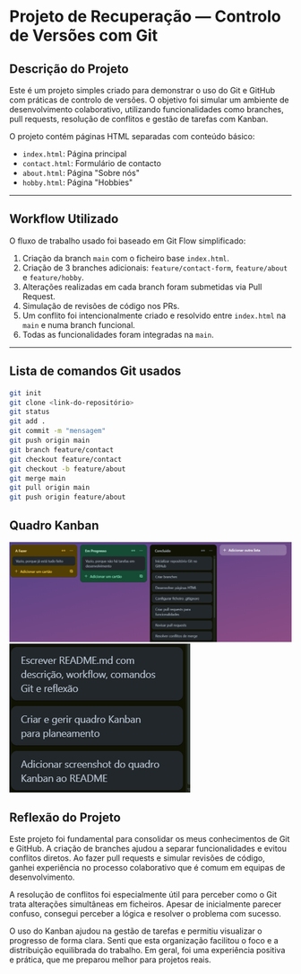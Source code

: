 # Projeto de Recuperação — Controlo de Versões com Git

## Descrição do Projeto

Este é um projeto simples criado para demonstrar o uso do Git e GitHub com práticas de controlo de versões. O objetivo foi simular um ambiente de desenvolvimento colaborativo, utilizando funcionalidades como branches, pull requests, resolução de conflitos e gestão de tarefas com Kanban.

O projeto contém páginas HTML separadas com conteúdo básico:
- `index.html`: Página principal
- `contact.html`: Formulário de contacto
- `about.html`: Página "Sobre nós"
- `hobby.html`: Página "Hobbies"

---

## Workflow Utilizado

O fluxo de trabalho usado foi baseado em Git Flow simplificado:

1. Criação da branch `main` com o ficheiro base `index.html`.
2. Criação de 3 branches adicionais: `feature/contact-form`, `feature/about` e `feature/hobby`.
3. Alterações realizadas em cada branch foram submetidas via Pull Request.
4. Simulação de revisões de código nos PRs.
5. Um conflito foi intencionalmente criado e resolvido entre `index.html` na `main` e numa branch funcional.
6. Todas as funcionalidades foram integradas na `main`.

---

## Lista de comandos Git usados

```bash
git init
git clone <link-do-repositório>
git status
git add .
git commit -m "mensagem"
git push origin main
git branch feature/contact
git checkout feature/contact
git checkout -b feature/about
git merge main
git pull origin main
git push origin feature/about

```

## Quadro Kanban

![Quadro Kanban](images/kanbanv2.png)
![Quadro Kanban2](images/kanban2.png)

## Reflexão do Projeto 

Este projeto foi fundamental para consolidar os meus conhecimentos de Git e GitHub. A criação de branches ajudou a separar funcionalidades e evitou conflitos diretos. Ao fazer pull requests e simular revisões de código, ganhei experiência no processo colaborativo que é comum em equipas de desenvolvimento.

A resolução de conflitos foi especialmente útil para perceber como o Git trata alterações simultâneas em ficheiros. Apesar de inicialmente parecer confuso, consegui perceber a lógica e resolver o problema com sucesso.

O uso do Kanban ajudou na gestão de tarefas e permitiu visualizar o progresso de forma clara. Senti que esta organização facilitou o foco e a distribuição equilibrada do trabalho. Em geral, foi uma experiência positiva e prática, que me preparou melhor para projetos reais.

